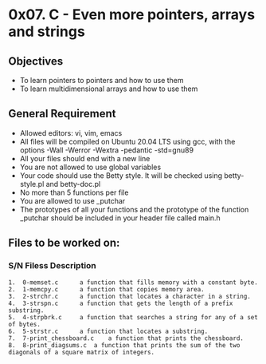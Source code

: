 # 0x07. C - Even more pointers, arrays and strings
## Objectives
* To learn pointers to pointers and how to use them
* To learn multidimensional arrays and how to use them
## General Requirement
* Allowed editors: vi, vim, emacs
* All files will be compiled on Ubuntu 20.04 LTS using gcc, with the options -Wall -Werror -Wextra -pedantic -std=gnu89
* All your files should end with a new line
* You are not allowed to use global variables
* Your code should use the Betty style. It will be checked using betty-style.pl and betty-doc.pl
* No more than 5 functions per file
* You are allowed to use _putchar
* The prototypes of all your functions and the prototype of the function _putchar should be included in your header file called main.h
## Files to be worked on:
###	S/N	Filess			Description
	1.	0-memset.c		a function that fills memory with a constant byte.
	2.	1-memcpy.c		a function that copies memory area.
	3.	2-strchr.c		a function that locates a character in a string.
	4.	3-strspn.c		a function that gets the length of a prefix substring.
	5.	4-strpbrk.c		a function that searches a string for any of a set of bytes.
	6.	5-strstr.c	 	a function that locates a substring.
	7.	7-print_chessboard.c	a function that prints the chessboard.
	8.	8-print_diagsums.c	a function that prints the sum of the two diagonals of a square matrix of integers.
